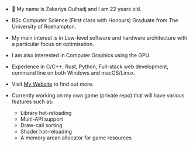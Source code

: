 - 👋 My name is Zakariya Oulhadj and I am 22 years old.
- BSc Computer Science (First class with Honours) Graduate from The University of Roehampton.
- My main interest is in Low-level software and hardware architecture with a particular focus on optimisation.
- I am also interested in Computer Graphics using the GPU.
- Experience in C/C++, Rust, Python, Full-stack web development, command line on both Windows and macOS/Linux.
- Visit [My Website](https://zakariyaoulhadj.com) to find out more.

- Currently working on my own game (private repo) that will have various features such as:
    - Library hot-reloading
    - Multi-API support
    - Draw-call sorting
    - Shader hot-reloading
    - A memory arean allocator for game resources
    

